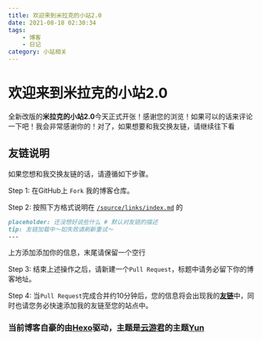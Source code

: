 ```yaml
---
title: 欢迎来到米拉克的小站2.0
date: 2021-08-18 02:30:34
tags: 
    - 博客
    - 日记
category: 小站相关
---
```


# 欢迎来到米拉克的小站2.0

全新改版的**米拉克的小站2.0**今天正式开张！感谢您的浏览！如果可以的话来评论一下吧！我会非常感谢你的！对了，如果想要和我交换友链，请继续往下看

## 友链说明

如果您想和我交换友链的话，请遵循如下步骤。

Step 1: 在GitHub上 `Fork` 我的博客仓库。

Step 2: 按照下方格式说明在 [`/source/links/index.md`](./source/links/index.md) 的

```md
placeholder: 还没想好说些什么 # 默认对友链的描述
tip: 友链加载中～如失败请刷新重试～
---
```

上方添加添加你的信息，末尾请保留一个空行

Step 3: 结束上述操作之后，请新建一个`Pull Request`，标题中请务必留下你的博客地址。

Step 4: 当`Pull Request`完成合并约10分钟后，您的信息将会出现我的[**友链**](https://www.merakt.cn/links)中，同时也请您务必快速添加我的友链至您的站点中。

### 当前博客自豪的由[**Hexo**](https://hexo.io)驱动，主题是[云游君](https://github.com/YunYouJun)的主题[**Yun**](https://github.com/YunYouJun/hexo-theme-yun)


